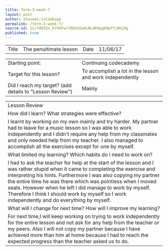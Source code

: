 ```yaml
---
title: Term-3-week-7
layout: post
author: shaveen.colambage
permalink: /term-3-week-7/
source-id: 1LcfAK55x_k7VHFwrlR841GoOLNLAR9pgK0pYYj0mjRg
published: true
---
```

<table>
  <tr>
    <td>Title</td>
    <td>The penultimate lesson</td>
    <td>Date</td>
    <td>11/06/17</td>
  </tr>
</table>


<table>
  <tr>
    <td>Starting point:</td>
    <td>Continuing codecademy</td>
  </tr>
  <tr>
    <td>Target for this lesson?</td>
    <td>To accomplish a lot in the lesson and work independently</td>
  </tr>
  <tr>
    <td>Did I reach my target? 
(add details to "Lesson Review")</td>
    <td> Mainly</td>
  </tr>
</table>


<table>
  <tr>
    <td>Lesson Review</td>
  </tr>
  <tr>
    <td>How did I learn? What strategies were effective? </td>
  </tr>
  <tr>
    <td>I learnt by working on my own mainly and try harder. My partner had to leave for a music lesson so I was able to work independently and I didn't require any help from my classmates and only needed help from my teacher. I also managed to accomplish all the exercises except for one by myself.</td>
  </tr>
  <tr>
    <td>What limited my learning? Which habits do I need to work on? </td>
  </tr>
  <tr>
    <td>I had to ask the teacher for help at the start of the lesson and I was rather stupid when it came to completing the exercise and interpreting his hints. Furthermore I was also copying my partner the entire time he was there which was pointless when I moved seats. However when he left I did manage to work by myself. Therefore I think I should work by myself so I work independently and do everything by myself.</td>
  </tr>
  <tr>
    <td>What will I change for next time? How will I improve my learning?</td>
  </tr>
  <tr>
    <td>For next time,I will keep working on trying to work independently for the entire lesson and not ask for any help from the teacher or my peers. Also I will not copy my partner because I have achieved more than him at home because I had to reach the expected progress than the teacher asked us to do.</td>
  </tr>
</table>


